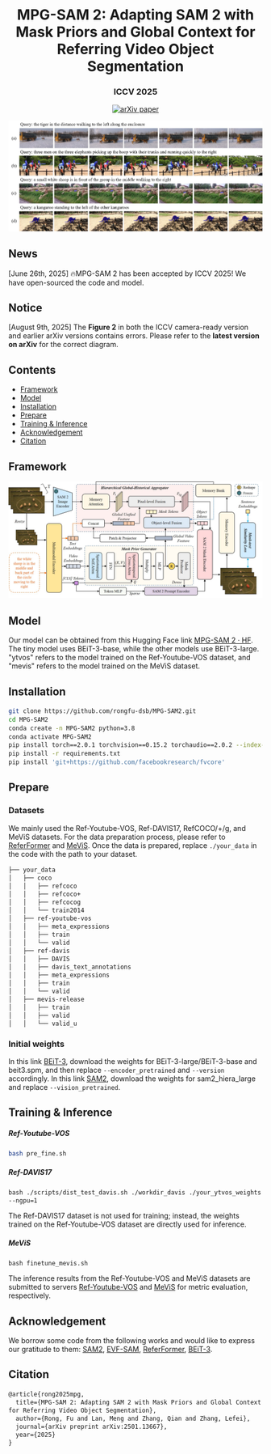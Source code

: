 <div align="center">
  <h1>MPG-SAM 2: Adapting SAM 2 with Mask Priors and Global Context for Referring Video Object Segmentation</h1>
  <h3>ICCV 2025</h3>
  <a href="https://arxiv.org/abs/2501.13667">
    <img src="https://img.shields.io/badge/arXiv-paper-b31b1b.svg" alt="arXiv paper">
  </a>
</div>

![](picture/visualization.jpg)

## News

[June 26th, 2025] 🔥MPG-SAM 2 has been accepted by ICCV 2025! We have open-sourced the code and model.

## Notice

[August 9th, 2025] The **Figure 2** in both the ICCV camera-ready version and earlier arXiv versions contains errors. Please refer to the **latest version on arXiv** for the correct diagram.

## Contents

- [Framework](#framework)
- [Model](#model)
- [Installation](#installation)
- [Prepare](#prepare)
- [Training & Inference](#training--inference)
- [Acknowledgement](#acknowledgement)
- [Citation](#citation)

## Framework

![](picture/framework.jpg)

## Model

Our model can be obtained from this Hugging Face link [MPG-SAM 2 · HF](https://huggingface.co/ReeF2025/MPG-SAM2). The tiny model uses BEiT-3-base, while the other models use BEiT-3-large. "ytvos" refers to the model trained on the Ref-Youtube-VOS dataset, and "mevis" refers to the model trained on the MeViS dataset.

## Installation

```bash
git clone https://github.com/rongfu-dsb/MPG-SAM2.git
cd MPG-SAM2
conda create -n MPG-SAM2 python=3.8
conda activate MPG-SAM2
pip install torch==2.0.1 torchvision==0.15.2 torchaudio==2.0.2 --index-url https://download.pytorch.org/whl/cu118
pip install -r requirements.txt
pip install 'git+https://github.com/facebookresearch/fvcore' 
```

## Prepare

### Datasets

We mainly used the Ref-Youtube-VOS, Ref-DAVIS17, RefCOCO/+/g, and MeViS datasets. For the data preparation process, please refer to [ReferFormer](https://github.com/wjn922/ReferFormer) and [MeViS](https://github.com/henghuiding/MeViS). Once the data is prepared, replace `./your_data` in the code with the path to your dataset.

```
├── your_data
│   ├── coco
│   │   ├── refcoco
│   │   ├── refcoco+
│   │   ├── refcocog
│   │   └── train2014
│   ├── ref-youtube-vos
│   │   ├── meta_expressions
│   │   ├── train
│   │   └── valid
│   ├── ref-davis
│   │   ├── DAVIS
│   │   ├── davis_text_annotations
│   │   ├── meta_expressions
│   │   ├── train
│   │   └── valid
│   ├── mevis-release
│   │   ├── train
│   │   ├── valid
│   │   └── valid_u
```

### Initial weights

In this link [BEiT-3](https://github.com/microsoft/unilm/tree/master/beit3), download the weights for BEiT-3-large/BEiT-3-base and beit3.spm, and then replace `--encoder_pretrained` and `--version` accordingly. In this link [SAM2](https://github.com/facebookresearch/sam2), download the weights for sam2_hiera_large and replace `--vision_pretrained`.

## Training & Inference

##### Ref-Youtube-VOS

```bash
bash pre_fine.sh
```

##### Ref-DAVIS17

```
bash ./scripts/dist_test_davis.sh ./workdir_davis ./your_ytvos_weights --ngpu=1
```

The Ref-DAVIS17 dataset is not used for training; instead, the weights trained on the Ref-Youtube-VOS dataset are directly used for inference.

##### MeViS

```
bash finetune_mevis.sh
```

The inference results from the Ref-Youtube-VOS and MeViS datasets are submitted to servers [Ref-Youtube-VOS](https://codalab.lisn.upsaclay.fr/competitions/3282) and [MeViS](https://codalab.lisn.upsaclay.fr/competitions/15094) for metric evaluation, respectively.

## Acknowledgement

We borrow some code from the following works and would like to express our gratitude to them: [SAM2](https://github.com/facebookresearch/sam2), [EVF-SAM](https://github.com/hustvl/EVF-SAM), [ReferFormer](https://github.com/wjn922/ReferFormer), [BEiT-3](https://github.com/microsoft/unilm/tree/master/beit3).

## Citation

```
@article{rong2025mpg,
  title={MPG-SAM 2: Adapting SAM 2 with Mask Priors and Global Context for Referring Video Object Segmentation},
  author={Rong, Fu and Lan, Meng and Zhang, Qian and Zhang, Lefei},
  journal={arXiv preprint arXiv:2501.13667},
  year={2025}
}
```

